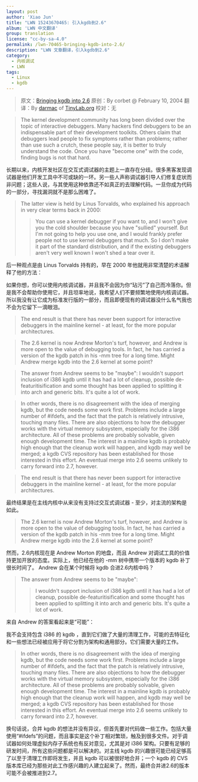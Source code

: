 ```yaml
---
layout: post
author: 'Xiao Jun'
title: "LWN 15243670465: 引入kgdb到2.6"
album: 'LWN 中文翻译'
group: translation
license: "cc-by-sa-4.0"
permalink: /lwn-70465-bringing-kgdb-into-2.6/
description: "LWN 文章翻译，引入kgdb到2.6"
category:
  - 内核调试
  - LWN
tags:
  - Linux
  - kgdb
---
```


> 原文：[Bringing kgdb into 2.6](https://lwn.net/Articles/70465/)
> 原创：By corbet @ February 10, 2004
> 翻译：By [darmac](https://github.com/darmac) of [TinyLab.org][1]
> 校对：无

> The kernel development community has long been divided over the topic of interactive debuggers. Many hackers find debuggers to be an indispensable part of their development toolkits. Others claim that debuggers lead people to fix symptoms rather than problems; rather than use such a crutch, these people say, it is better to truly understand the code. Once you have "become one" with the code, finding bugs is not that hard. 

长期以来，内核开发社区在交互式调试器的主题上一直存在分歧。很多黑客发现调试器是他们开发工具中不可或缺的一环。另一些人声称调试器引导人们修复症状而非问题；这些人说，与其使用这种依靠还不如真正的去理解代码。一旦你成为代码的一部分，寻找漏洞就不是那么困难了。

>The latter view is held by Linus Torvalds, who explained his approach in very clear terms back in 2000: 
>>You can use a kernel debugger if you want to, and I won't give you the cold shoulder because you have "sullied" yourself. But I'm not going to help you use one, and I would frankly prefer people not to use kernel debuggers that much. So I don't make it part of the standard distribution, and if the existing debuggers aren't very well known I won't shed a tear over it. 

后一种观点是由 Linus Torvalds 持有的，早在 2000 年他就用非常清楚的术语解释了他的方法：

如果你想，你可以使用内核调试器，并且我不会因为你“玷污”了自己而冷落你。但是我不会帮助你使用它，并且坦率地说，我希望人们不要频繁地使用内核调试器。所以我没有让它成为标准发行版的一部分，而且即便现有的调试器没什么名气我也不会为它留下一滴眼泪。

>The end result is that there has never been support for interactive debuggers in the mainline kernel - at least, for the more popular architectures. 

>The 2.6 kernel is now Andrew Morton's turf, however, and Andrew is more open to the value of debugging tools. In fact, he has carried a version of the kgdb patch in his -mm tree for a long time. Might Andrew merge kgdb into the 2.6 kernel at some point? 

>The answer from Andrew seems to be "maybe": 
I wouldn't support inclusion of i386 kgdb until it has had a lot of cleanup, possible de-featuritisification and some thought has been applied to splitting it into arch and generic bits. It's quite a lot of work. 

>In other words, there is no disagreement with the idea of merging kgdb, but the code needs some work first. Problems include a large number of #ifdefs, and the fact that the patch is relatively intrusive, touching many files. There are also objections to how the debugger works with the virtual memory subsystem, especially for the i386 architecture. All of these problems are probably solvable, given enough development time. The interest in a mainline kgdb is probably high enough that the cleanup work will happen, and kgdb may well be merged; a kgdb CVS repository has been established for those interested in this effort. An eventual merge into 2.6 seems unlikely to carry forward into 2.7, however.

> The end result is that there has never been support for interactive debuggers in the mainline kernel - at least, for the more popular architectures.

最终结果是在主线内核中从来没有支持过交互式调试器 - 至少，对主流的架构是如此。

> The 2.6 kernel is now Andrew Morton's turf, however, and Andrew is more open to the value of debugging tools. In fact, he has carried a version of the kgdb patch in his -mm tree for a long time. Might Andrew merge kgdb into the 2.6 kernel at some point?

然而，2.6内核现在是 Andrew Morton 的地盘，而且 Andrew 对调试工具的价值持更加开放的态度。实际上，他已经在他的 -mm 树中携带一个版本的 kgdb 补丁很长时间了。 Andrew 会在某个时候将 kgdb 合进2.6内核中吗？

> The answer from Andrew seems to be "maybe":
>> I wouldn't support inclusion of i386 kgdb until it has had a lot of cleanup, possible de-featuritisification and some thought has been applied to splitting it into arch and generic bits. It's quite a lot of work.

来自 Andrew 的答案看起来是“可能”：

我不会支持包含 i386 的 kgdb ，直到它们做了大量的清理工作，可能的去特征化和一些想法已经被应用于将它分割为架构和通用部分。它们需要大量的工作。

> In other words, there is no disagreement with the idea of merging kgdb, but the code needs some work first. Problems include a large number of #ifdefs, and the fact that the patch is relatively intrusive, touching many files. There are also objections to how the debugger works with the virtual memory subsystem, especially for the i386 architecture. All of these problems are probably solvable, given enough development time. The interest in a mainline kgdb is probably high enough that the cleanup work will happen, and kgdb may well be merged; a kgdb CVS repository has been established for those interested in this effort. An eventual merge into 2.6 seems unlikely to carry forward into 2.7, however.

换句话说，合并 kgdb 的想法并没有异议，但首先要对代码做一些工作。包括大量使用“#ifdefs”的问题，而且事实是这个补丁相对繁琐，触及到很多文件。对于调试器如何处理虚拟内存子系统也有反对意见，尤其是对 i386 架构。只要有足够的研发时间，所有这些问题都是可以解决的。对主线 kgdb 的兴趣很可能已经足够高了以至于清理工作即将发生，并且 kgdb 可以被很好地合并；一个 kgdb 的 CVS 版本库已经为那些对此工作感兴趣的人建立起来了。然而，最终合并进2.6的版本可能不会被推进到2.7。

[1]: http://tinylab.org